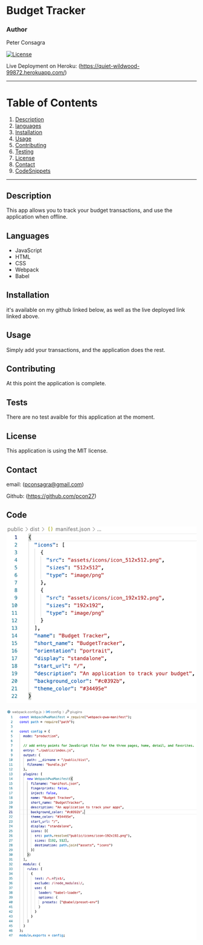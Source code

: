# Budget Tracker
### Author
 Peter Consagra

[![License](https://img.shields.io/badge/License-MIT-yellow.svg)](https://opensource.org/licenses/MIT)

Live Deployment on Heroku: (https://quiet-wildwood-99872.herokuapp.com/)

---

# Table of Contents 
1. [Description](#description)
2. [languages](#languages)
3. [Installation](#installation)
4. [Usage](#usage)
5. [Contributing](#contributing)
6. [Testing](#tests)
7. [License](#license)
8. [Contact](#contact)
9. [CodeSnippets](#code)

---

## Description
This app allows you to track your budget transactions, and use the application when offline.

## Languages
- JavaScript
- HTML
- CSS
- Webpack
- Babel

## Installation 
it's available on my github linked below, as well as the live deployed link linked above.   

## Usage 
Simply add your transactions, and the application does the rest.

## Contributing
At this point the application is complete.

## Tests
There are no test avaible for this application at the moment. 

## License
This application is using the MIT license. 

## Contact
email: (pconsagra@gmail.com)

Github: (https://github.com/pcon27)

## Code

![manifest](https://github.com/Pcon27/BudgetTracker/blob/a2c7911310402fb1564675be9fa9c994b950b84a/manifest.png)

![nodeModules](https://github.com/Pcon27/BudgetTracker/blob/a2c7911310402fb1564675be9fa9c994b950b84a/node%20modules.png)

